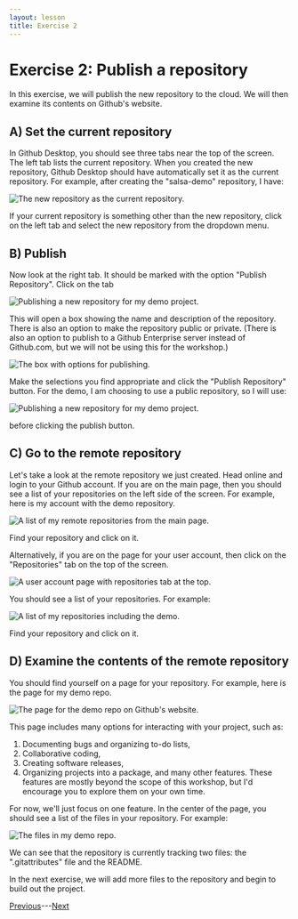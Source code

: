 ```yaml
---
layout: lesson
title: Exercise 2
---
```


# Exercise 2: Publish a repository

In this exercise, we will publish the new repository to the cloud. We will then examine its contents on Github's website.

## A) Set the current repository

In Github Desktop, you should see three tabs near the top of the screen. The left tab lists the current repository. When you created the new repository, Github Desktop should have automatically set it as the current repository. For example, after creating the "salsa-demo" repository, I have:

<img src="..\assets\images\left-tab.png" alt="The new repository as the current repository." style="max-width:700px;display:block">

If your current repository is something other than the new repository, click on the left tab and select the new repository from the dropdown menu.

## B) Publish

Now look at the right tab. It should be marked with the option "Publish Repository". Click on the tab

<img src="..\assets\images\right-tab.png" alt="Publishing a new repository for my demo project." style="max-width:700px;display:block">

This will open a box showing the name and description of the repository. There is also an option to make the repository public or private. (There is also an option to publish to a Github Enterprise server instead of Github.com, but we will not be using this for the workshop.)

<img src="..\assets\images\publish.png" alt="The box with options for publishing." style="max-width:448px;display:block">

Make the selections you find appropriate and click the "Publish Repository" button. For the demo, I am choosing to use a public repository, so I will use:

<img src="..\assets\images\demo-publish.png" alt="Publishing a new repository for my demo project." style="max-width:448px;display:block">

before clicking the publish button.

## C) Go to the remote repository

Let's take a look at the remote repository we just created. Head online and login to your Github account. If you are on the main page, then you should see a list of your repositories on the left side of the screen. For example, here is my account with the demo repository.

<img src="..\assets\images\main-page.png" alt="A list of my remote repositories from the main page." style="max-width:700px;display:block">

Find your repository and click on it.

Alternatively, if you are on the page for your user account, then click on the "Repositories" tab on the top of the screen.

<img src="..\assets\images\user-page.png" alt="A user account page with repositories tab at the top." style="max-width:700px;display:block">

You should see a list of your repositories. For example:

<img src="..\assets\images\user-repos.png" alt="A list of my repositories including the demo." style="max-width:700px;display:block">

Find your repository and click on it.

## D) Examine the contents of the remote repository

You should find yourself on a page for your repository. For example, here is the page for my demo repo.

<img src="..\assets\images\demo-repo.png" alt="The page for the demo repo on Github's website." style="max-width:700px;display:block">

This page includes many options for interacting with your project, such as:
1. Documenting bugs and organizing to-do lists,
2. Collaborative coding,
3. Creating software releases,
4. Organizing projects into a package,
and many other features. These features are mostly beyond the scope of this workshop, but I'd encourage you to explore them on your own time.

For now, we'll just focus on one feature. In the center of the page, you should see a list of the files in your repository. For example:

<img src="..\assets\images\repo-code.png" alt="The files in my demo repo." style="max-width:700px;display:block">

We can see that the repository is currently tracking two files: the ".gitattributes" file and the README.

In the next exercise, we will add more files to the repository and begin to build out the project.

[Previous](exercise-1)---[Next](exercise-3)
